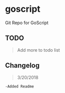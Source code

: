 # goscript
Git Repo for GoScript

## TODO 
  >Add more to todo list

## Changelog

  >3/20/2018
  ```
  -Added Readme
  ```
